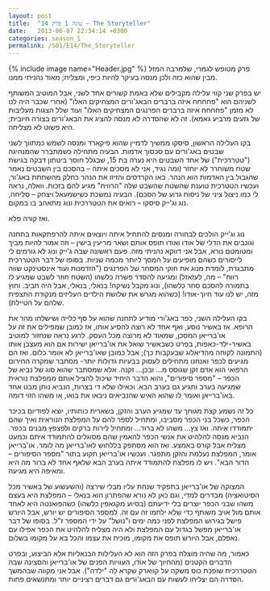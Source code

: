 ```yaml
---
layout: post
title:  "עונה 1 פרק 14 – The Storyteller"
date:   2013-06-07 22:34:14 +0300
categories: season_1
permalink: /S01/E14/The_Storyteller
---
```

{% include image name="Header.jpg" %}
פרק מטופש לגמרי, שלמרבה המזל מבין שהוא כזה ולכן מנסה בעיקר להיות כיפי, ומצליח; מאוד נהניתי ממנו.

יש בפרק שני קווי עלילה מקבילים שלא באמת קשורים אחד לשני, אבל המוטיב המשותף לשניהם הוא "פחחחח איזה ברברים הבאג'ורים המצחיקים האלו" (אחרי שכבר היה לנו לא מזמן "פחחחח איזה ברברים הפרנגים המצחיקים האלו" ועוד שלל הצגות מעליבות של גזעים מרביע גאמא). זה לא שהסדרה לא מנסה להציג את הבאג'ורים בצורה חיובית; היא פשוט לא מצליחה.

בקו העלילה הראשון, סיסקו ממשיך לדמיין שהוא פיקארד ומנסה לשמש כמתווך לשני שבטים באג'ורים עם סכסוך אדמות. הבעיה מתחילה כשמתברר שהמנהיגה ("טטררכית") של אחד השבטים היא נערה בת 15, שבגלל חוסר ביטחון דבקה בגישת שטח משוחרר לא יוחזר (ומה נגיד, אני לא מסכים איתה – בהסכם בין השבטים נאמר שהגבול בין האדמות הוא הנהר. באו הקרדסים והזיזו את הנהר כחלק מהשחתת באג'ור, ועכשיו הטטרכית טוענת שהשטח שהשבט שלה "הרוויח" מגיע להם בזכות. וואלה, נראה לי כמו ניצול ציני של ניסוח גרוע של הסכם). הבעיה נמשכת כשישמעאל ויצחק – סליחה, נוג וג'ייק סיסקו – רואים את הטטררכית ונוג מתאהב בו במקום.

ואז קורה פלא.

נוג וג'ייק הולכים לבחורה ומנסים להתחיל איתה ויוצאים איתה להרפתקאות בתחנה וגונבים את הדלי של אודו ואודו תופס אותם ושאר מריעין בישין – וזה אמור להיות מביך ומטומטם נורא, אבל אני דווקא נהניתי מזה. פעם ראשונה שבה ג'ייק ונוג לא גורמים לי לייסורים כשהם מופיעים על המסך ליותר מכמה שניות.
בסופו של דבר הטטררכית מתבגרת, לומדת מנוג את חוקי המסחר של הפרנגים ("הזדמנות ועוד אינסטינקט שווה רווח" – מה, לעזאזל) ומגיעה להסדר פשרה כלשהו (השטח חוזר לשבט שמגיע לו בתמורה להסכם סחר כלשהו), ונוג מקבל נשיקה! בנאלי, בנאלי, אבל היה חביב. וחוץ מזה, יש לנו עוד חיוך-אודו! (כשהוא מגרש את שלושת הילדים העליזים מנקודת התצפית שלהם על הטיילת).

בקו העלילה השני, כפר באג'ורי מודיע לתחנה שהוא על סף כלייה ושישלחו מהר את הרופא. אז באשיר נוסע, ואף אחד לא רוצה להסיע אותו, אז כמובן שמפילים את זה על או'ברייאן המסכן, שמאוד לא מרוצה מכל העסק. לרגע נראה שנחזור למוטיב באשיר-ילד-כאפות, בפרט כשבאשיר שואל את או'ברייאן ישירות אם הוא מעצבן אותו (התמונה לקוחה מהדיאלוג שבעקבות כך); אבל כמובן שאו'ברייאן לא אומר כלום. ואז הם מגיעים לכפר ואנחנו מתחילים לעסוק בבעיות גדולות יותר- מסתבר שמקרה החירום הרפואי הוא אדם זקן שגוסס מ... ובכן... זקנה. אלא שמסתבר שהוא סוג של נביא של הכפר – "מספר סיפורים", והוא הדבר היחיד שיכול להציל אותם ממפלצת נוראית שמגיעה בערב ותגיע גם בערב הבא. וכאילו שלא די בצרות, הנביא נותן מבט אחד באו'ברייאן ואומר לו שהוא האיש שהנביאים ניבאו את בואו, או משהו הזוי דומה.

כל זה נשמע קצת מגוחך עד שמגיע הערב והזקן, בשארית כוחותיו, יוצא לפודיום בכיכר הכפר, כשכל בני הכפר מסביבו, ומתחיל לספר להם על המפלצת הנוראית ואיך שהם יתמודדו איתה. ואז צץ... משהו לא ברור... ומתחיל לירות ברקים ולפצפץ מבנים בכפר. הנביא מנסה להלהיט את אנשי הכפר להאמין שהם מסוגלים להתמודד איתם וכמעט מצליח אבל קורס באמצע. ואז הוא מסתפק בללחוש לאו'ברייאן מה לומר. או'ברייאן אומר, המפלצת נעלמת והזקן מתפגר. ועכשיו או'ברייאן תקוע בתור "מספר הסיפורים – הדור הבא". ויש לו מפלצת להתמודד איתה בערב הבא שלאף אחד לא ברור מה היא ומאיפה היא מגיעה.

המצוקה של או'ברייאן בתפקיד שנחת עליו מבלי שירצה (והשעשוע של באשיר מכל הסיטואציה) מבדרים למדי, וגם כאן לא נורא שהפתרון הוא בנאלי – המפלצת היא בעצם משהו שבני הכפר יוצרים בלי ידיעתם (בסיוע מקגאפין כלשהו) כשהפואנטה היא לאחד אותם מול אויב משותף כדי שלא ילחמו זה עם זה. למספר הסיפורים יש יורש, אבל היורש פישל בגירוש המפלצת לפני כמה ימים ו"נושל" על ידי המספר ז"ל. בסופו של דבר או'ברייאן מפשל בגדול עם המפלצת ולא היה מצליח להלהיט את הכפר אפילו עם נאפלם, אבל היורש תופס את מקומו, מוכיח את עצמו והכל בא על מקומו בשלום.

כאמור, מה שהיה מוצלח בפרק הזה הוא לא העלילות הבנאליות אלא הביצוע, ובפרט הדברים הקטנים (מהחיוך של אודו, העוויות הפנים של או'ברייאן והסצינה שבה הטטררכית שופכת כוס משקה על קווארק שקרא לה "ילדה"). אבל אני מקווה שבהמשך הסדרה הם יצליחו לעשות עם הבאג'ורים גם דברים רציניים יותר ומתנשאים פחות.